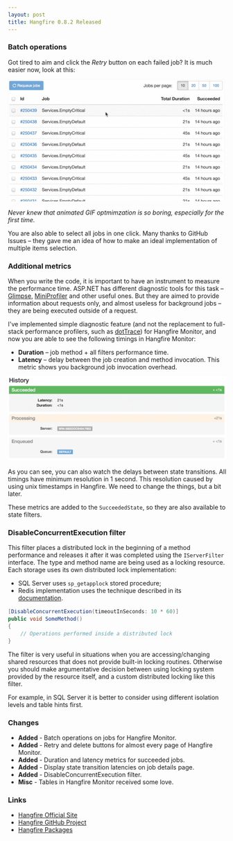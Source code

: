 ```yaml
---
layout: post
title: Hangfire 0.8.2 Released
---
```


### Batch operations

Got tired to aim and click the *Retry* button on each failed job? It is much easier now, look at this:

![Batch operations](/img/batch.gif)

*Never knew that animated GIF optmimzation is so boring, especially for the first time.*

You are also able to select all jobs in one click. Many thanks to GitHub Issues – they gave me an idea of how to make an ideal implementation of multiple items selection. 

### Additional metrics

When you write the code, it is important to have an instrument to measure the performance time. ASP.NET has different diagnostic tools for this task – [Glimpse](http://getglimpse.com), [MiniProfiler](http://miniprofiler.com) and other useful ones. But they are aimed to provide information about requests only, and almost useless for background jobs – they are being executed outside of a request.

I've implemented simple diagnostic feature (and not the replacement to full-stack performance profilers, such as [dotTrace](http://www.jetbrains.com/profiler/)) for Hangfire Monitor, and now you are able to see the following timings in Hangfire Monitor:

* **Duration** – job method + all filters performance time.
* **Latency** – delay between the job creation and method invocation. This metric shows you background job invocation overhead.

![Additional metrics](/img/metrics.png)

As you can see, you can also watch the delays between state transitions. All timings have minimum resolution in 1 second. This resolution caused by using unix timestamps in Hangfire. We need to change the things, but a bit later.

These metrics are added to the `SucceededState`, so they are also available to state filters.

### DisableConcurrentExecution filter

This filter places a distributed lock in the beginning of a method performance and releases it after it was completed using the `IServerFilter` interface. The type and method name are being used as a locking resource. Each storage uses its own distributed lock implementation:

* SQL Server uses `sp_getapplock` stored procedure;
* Redis implementation uses the technique described in its [documentation](http://redis.io/commands/setnx).

```csharp
[DisableConcurrentExecution(timeoutInSeconds: 10 * 60)]
public void SomeMethod()
{
    // Operations performed inside a distributed lock
}
```

The filter is very useful in situations when you are accessing/changing shared resources that does not provide built-in locking routines. Otherwise you should make argumentative decision between using locking system provided by the resource itself, and a custom distributed locking like this filter.

For example, in SQL Server it is better to consider using different isolation levels and table hints first.

### Changes

* **Added** - Batch operations on jobs for Hangfire Monitor.
* **Added** - Retry and delete buttons for almost every page of Hangfire Monitor.
* **Added** - Duration and latency metrics for succeeded jobs.
* **Added** - Display state transition latencies on job details page.
* **Added** - DisableConcurrentExecution filter.
* **Misc** - Tables in Hangfire Monitor received some love.

### Links

* [Hangfire Official Site](http://hangfire.io)
* [Hangfire GitHub Project](https://github.com/odinserj/Hangfire)
* [Hangfire Packages](https://www.nuget.org/packages?q=hangfire)